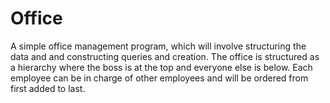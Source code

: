 # Office
A simple office management program, which will involve structuring the data and and constructing queries and creation. The office is structured as a hierarchy where the boss is at the top and everyone else is below. Each employee can be in charge of other employees and will be ordered from first added to last.
